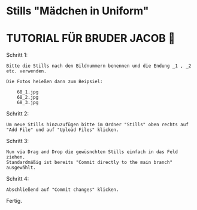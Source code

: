 # Stills "Mädchen in Uniform"

# TUTORIAL FÜR BRUDER JACOB 🫶

Schritt 1:

    Bitte die Stills nach den Bildnummern benennen und die Endung _1 , _2 etc. verwenden.

    Die Fotos heießen dann zum Beipsiel:

        68_1.jpg
        68_2.jpg
        68_3.jpg

Schritt 2:
  
    Um neue Stills hinzuzufügen bitte im Ordner "Stills" oben rechts auf "Add File" und auf "Upload Files" klicken.

Schritt 3:

    Nun via Drag and Drop die gewüsnchten Stills einfach in das Feld ziehen.
    Standardmäßig ist bereits "Commit directly to the main branch" ausgewählt.

Schritt 4:

    Abschließend auf "Commit changes" klicken.
    
Fertig.
